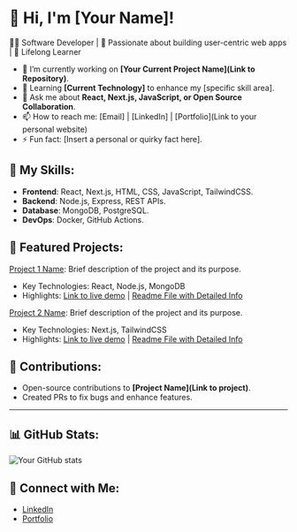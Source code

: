 # 👋 Hi, I'm [Your Name]!

👨‍💻 Software Developer | 🚀 Passionate about building user-centric web apps | 🌱 Lifelong Learner

- 🔭 I’m currently working on **[Your Current Project Name](Link to Repository)**.
- 🌱 Learning **[Current Technology]** to enhance my [specific skill area].
- 💬 Ask me about **React, Next.js, JavaScript, or Open Source Collaboration**.
- 📫 How to reach me: [Email] | [LinkedIn] | [Portfolio](Link to your personal website)
- ⚡ Fun fact: [Insert a personal or quirky fact here].

## 🚀 My Skills:
- **Frontend**: React, Next.js, HTML, CSS, JavaScript, TailwindCSS.
- **Backend**: Node.js, Express, REST APIs.
- **Database**: MongoDB, PostgreSQL.
- **DevOps**: Docker, GitHub Actions.

## 📂 Featured Projects:
[Project 1 Name](https://github.com/yourusername/project1): Brief description of the project and its purpose.
- Key Technologies: React, Node.js, MongoDB
- Highlights: [Link to live demo](#) | [Readme File with Detailed Info](#)

[Project 2 Name](https://github.com/yourusername/project2): Brief description of the project and its purpose.
- Key Technologies: Next.js, TailwindCSS
- Highlights: [Link to live demo](#) | [Readme File with Detailed Info](#)

## 🤝 Contributions:
- Open-source contributions to **[Project Name](Link to project)**.
- Created PRs to fix bugs and enhance features.

---

## 📊 GitHub Stats:
![Your GitHub stats](https://github-readme-stats.vercel.app/api?username=yourusername&show_icons=true&theme=radical)

## 🔗 Connect with Me:
- [LinkedIn](https://linkedin.com/in/yourusername)
- [Portfolio](https://yourwebsite.com)
